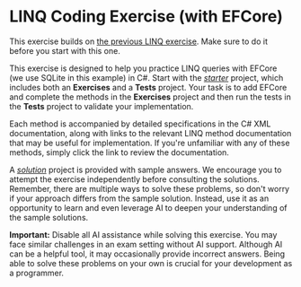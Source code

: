 # LINQ Coding Exercise (with EFCore)

This exercise builds on [the previous LINQ exercise](../Linq/). Make sure to do it before you start with this one.

This exercise is designed to help you practice LINQ queries with EFCore (we use SQLite in this example) in C#. Start with the [_starter_](./starter/) project, which includes both an **Exercises** and a **Tests** project. Your task is to add EFCore and complete the methods in the **Exercises** project and then run the tests in the **Tests** project to validate your implementation.

Each method is accompanied by detailed specifications in the C# XML documentation, along with links to the relevant LINQ method documentation that may be useful for implementation. If you're unfamiliar with any of these methods, simply click the link to review the documentation.

A [_solution_](./solution/) project is provided with sample answers. We encourage you to attempt the exercise independently before consulting the solutions. Remember, there are multiple ways to solve these problems, so don't worry if your approach differs from the sample solution. Instead, use it as an opportunity to learn and even leverage AI to deepen your understanding of the sample solutions.

**Important:** Disable all AI assistance while solving this exercise. You may face similar challenges in an exam setting without AI support. Although AI can be a helpful tool, it may occasionally provide incorrect answers. Being able to solve these problems on your own is crucial for your development as a programmer.